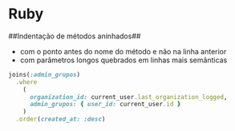 Ruby
=

##Indentação de métodos aninhados## 
* com o ponto antes do nome do método e não na linha anterior
* com parâmetros longos quebrados em linhas mais semânticas

```ruby
joins(:admin_grupos)
  .where
    (
      organization_id: current_user.last_organization_logged, 
      admin_grupos: { user_id: current_user.id }
    )
  .order(created_at: :desc)
```
